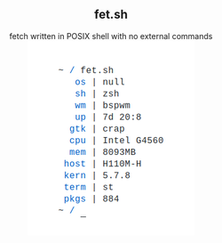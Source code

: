 <h2 align="center">fet.sh</h1>


<div align="center">
fetch written in POSIX shell with no external commands
<br>
<img src="screenshot.png" width="300px">
</div>
